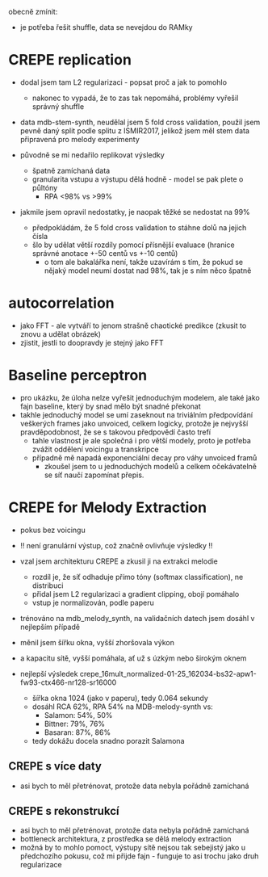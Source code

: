 obecně zmínit:
- je potřeba řešit shuffle, data se nevejdou do RAMky

# CREPE replication
- dodal jsem tam L2 regularizaci - popsat proč a jak to pomohlo
    - nakonec to vypadá, že to zas tak nepomáhá, problémy vyřešil správný shuffle

- data mdb-stem-synth, neudělal jsem 5 fold cross validation, použil jsem pevně daný split podle splitu z ISMIR2017, jelikož jsem měl stem data připravená pro melody experimenty
- původně se mi nedařilo replikovat výsledky
    - špatně zamíchaná data
    - granularita vstupu a výstupu dělá hodně - model se pak plete o půltóny
        - RPA <98% vs >99%
- jakmile jsem opravil nedostatky, je naopak těžké se nedostat na 99%
    - předpokládám, že 5 fold cross validation to stáhne dolů na jejich čísla
    - šlo by udělat větší rozdíly pomocí přísnější evaluace (hranice správné anotace +-50 centů vs +-10 centů)
        - o tom ale bakalářka není, takže uzavírám s tím, že pokud se nějaký model neumí dostat nad 98%, tak je s ním něco špatně


# autocorrelation
- jako FFT - ale vytváří to jenom strašně chaotické predikce (zkusit to znovu a udělat obrázek)
- zjistit, jestli to doopravdy je stejný jako FFT

# Baseline perceptron

- pro ukázku, že úloha nelze vyřešit jednoduchým modelem, ale také jako fajn baseline, který by snad mělo být snadné překonat
- takhle jednoduchý model se umí zaseknout na triviálním předpovídání veškerých frames jako unvoiced, celkem logicky, protože je nejvyšší pravděpodobnost, že se s takovou předpovědí často trefí
    - tahle vlastnost je ale společná i pro větší modely, proto je potřeba zvážit oddělení voicingu a transkripce
    - případně mě napadá exponenciální decay pro váhy unvoiced framů
        - zkoušel jsem to u jednoduchých modelů a celkem očekávatelně se síť naučí zapomínat přepis. 

# CREPE for Melody Extraction
- pokus bez voicingu
- !! není granulární výstup, což značně ovlivňuje výsledky !!

- vzal jsem architekturu CREPE a zkusil ji na extrakci melodie
    - rozdíl je, že síť odhaduje přímo tóny (softmax classification), ne distribuci
    - přidal jsem L2 regularizaci a gradient clipping, obojí pomáhalo
    - vstup je normalizován, podle paperu
- trénováno na mdb_melody_synth, na validačních datech jsem dosáhl v nejlepším případě

- měnil jsem šířku okna, vyšší zhoršovala výkon
- a kapacitu sítě, vyšší pomáhala, ať už s úzkým nebo širokým oknem
- nejlepší výsledek crepe_16mult_normalized-01-25_162034-bs32-apw1-fw93-ctx466-nr128-sr16000
    - šířka okna 1024 (jako v paperu), tedy 0.064 sekundy
    - dosáhl RCA 62%, RPA 54% na MDB-melody-synth vs:
        - Salamon: 54%, 50%
        - Bittner: 79%, 76%
        - Basaran: 87%, 86%
    - tedy dokážu docela snadno porazit Salamona


## CREPE s více daty
- asi bych to měl přetrénovat, protože data nebyla pořádně zamíchaná

## CREPE s rekonstrukcí
- asi bych to měl přetrénovat, protože data nebyla pořádně zamíchaná
- bottleneck architektura, z prostředka se dělá melody extraction
- možná by to mohlo pomoct, výstupy sítě nejsou tak sebejistý jako u předchozího pokusu, což mi přijde fajn - funguje to asi trochu jako druh regularizace
